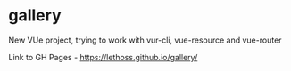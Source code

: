 # gallery
New VUe project, trying to work with vur-cli, vue-resource and vue-router

Link to GH Pages - https://lethoss.github.io/gallery/
